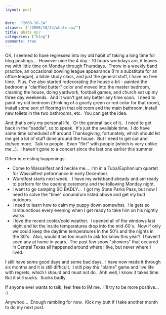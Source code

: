 ```yaml
---
layout: post


date:  "2008-10-24"
aliases: ["/2008/10/24/whats-up/"]
title: Whats Up?
categories: ["blog"]
comments: true
---
```

OK, I seemed to have regressed into my old habit of taking a long time for blog postings...  However nice the 4 day - 10 hours workdays are, it leaves me with little time on Monday through Thursdays.  Throw in a weekly band practice, an occasional bowling league appearance (I'm a substitute for an office league), a bible study class, and just the general stuff, I have no free time.  Plus, I've also started redecorating the house a bit - painted the bedroom a "clarified butter" color and moved into the master bedroom, cleaning the house, doing yardwork, football games, and church eat up my three day weekends.  And it won't get any better any time soon.  I need to paint my old bedroom (thinking of a gnarly green or red color for that room), install some sort of flooring in that old room and the main bathroom, install new toilets in the two bathrooms, etc.  You can get the idea.

And that's only my personal life.  Or the general lack of it..  I need to get back in the "saddle", so to speak.  It's just the available time.  I do have some time scheduled off around Thanksgiving, fortunately, which should let me get a lot of stuff done around the house.  But I need to get out and do/see more.  Talk to people.  Even "flirt" with people (which is very unlike me...).  I haven't gone to a concert since the last one earlier this summer.

Other interesting happenings:

+ Come to Wassailfest and heckle me...  I'm in a Tuba/Euphonium quartet for Wassailfest peformance in early December.
+ Wurstfest starts next week..  I have my wristband already and am ready to perform for the opening ceremony and the following Monday night.
+ I want to go camping SO BADLY...  I got my State Parks Pass, but now I need to solve the "time" conundrum listed above and get my butt outdoors.
+ I need to learn how to calm my puppy down somewhat.  He gets so rambunctious every evening when I get ready to take him on his nightly walks.
+ I love the recent cooler/cold weather.  I opened all of the windows last night and let the inside temperatures drop into the mid-60's.  Now if only we could keep the daytime temperatures in the 50's and the nights in the 30's.  Also, would it be too much to ask for snow this year?  I haven't seen any at home in years.  The past few snow "showers" that occured in Central Texas all happened around where I live, but never where I lived.

I still have some good days and some bad days.  I have now made it through six months and it is still difficult.  I still play the "blame" game and live life with regrets, which I should and must not do.  Ahh well, I know it takes time.  But it still sucks.  Sucks badly.

If anyone ever wants to talk, feel free to IM me.  I'll try to be more positive...  :)

Anywhoo...  Enough rambling for now.  Kick my butt if I take another month to do my next post.
